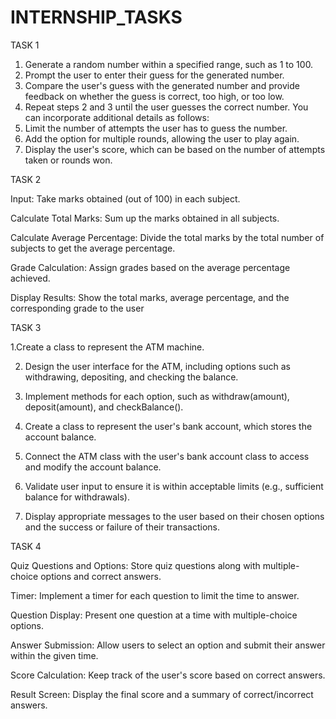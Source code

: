 # INTERNSHIP_TASKS
TASK 1
1. Generate a random number within a specified range, such as 1 to 100.
2. Prompt the user to enter their guess for the generated number.
3. Compare the user's guess with the generated number and provide feedback on whether the guess
is correct, too high, or too low.
4. Repeat steps 2 and 3 until the user guesses the correct number.
You can incorporate additional details as follows:
5. Limit the number of attempts the user has to guess the number.
6. Add the option for multiple rounds, allowing the user to play again.
7. Display the user's score, which can be based on the number of attempts taken or rounds won.

TASK 2

Input: Take marks obtained (out of 100) in each subject.

Calculate Total Marks: Sum up the marks obtained in all subjects.

Calculate Average Percentage: Divide the total marks by the total number of subjects to get theaverage percentage.

Grade Calculation: Assign grades based on the average percentage achieved.

Display Results: Show the total marks, average percentage, and the corresponding grade to the user

TASK 3

1.Create a class to represent the ATM machine.

2. Design the user interface for the ATM, including options such as withdrawing, depositing, andchecking the balance.

3. Implement methods for each option, such as withdraw(amount), deposit(amount), and
checkBalance().

4. Create a class to represent the user's bank account, which stores the account balance.

5. Connect the ATM class with the user's bank account class to access and modify the accountbalance.

6. Validate user input to ensure it is within acceptable limits (e.g., sufficient balance for withdrawals).

7. Display appropriate messages to the user based on their chosen options and the success or failureof their transactions.

TASK 4

Quiz Questions and Options: Store quiz questions along with multiple-choice options and correctanswers.

Timer: Implement a timer for each question to limit the time to answer.

Question Display: Present one question at a time with multiple-choice options.

Answer Submission: Allow users to select an option and submit their answer within the giventime.

Score Calculation: Keep track of the user's score based on correct answers.

Result Screen: Display the final score and a summary of correct/incorrect answers.